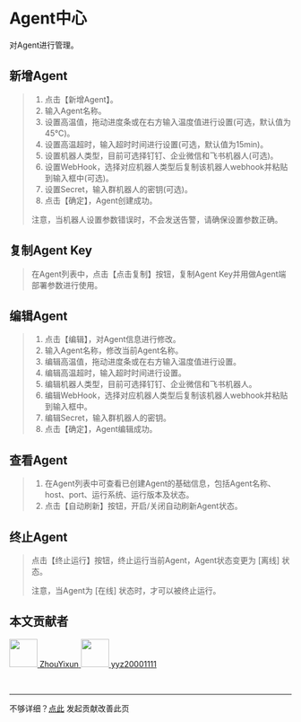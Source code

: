 # Agent中心

对Agent进行管理。

<el-alert style="margin-top: 20px" title="注意" show-icon type="info" description="创建Agent后如何部署？可前往部署文档下的Agent端部署文档查看哦~" :closable="false"/>

## 新增Agent

> 1. 点击【新增Agent】。
> 2. 输入Agent名称。
> 3. 设置高温值，拖动进度条或在右方输入温度值进行设置(可选，默认值为45℃)。
> 4. 设置高温超时，输入超时时间进行设置(可选，默认值为15min)。
> 5. 设置机器人类型，目前可选择钉钉、企业微信和飞书机器人(可选)。
> 6. 设置WebHook，选择对应机器人类型后复制该机器人webhook并粘贴到输入框中(可选)。
> 7. 设置Secret，输入群机器人的密钥(可选)。
> 8. 点击【确定】，Agent创建成功。
>
> 注意，当机器人设置参数错误时，不会发送告警，请确保设置参数正确。

## 复制Agent Key

> 在Agent列表中，点击【点击复制】按钮，复制Agent Key并用做Agent端部署参数进行使用。

## 编辑Agent

> 1. 点击【编辑】，对Agent信息进行修改。
> 2. 输入Agent名称，修改当前Agent名称。
> 3. 编辑高温值，拖动进度条或在右方输入温度值进行设置。
> 4. 编辑高温超时，输入超时时间进行设置。
> 5. 编辑机器人类型，目前可选择钉钉、企业微信和飞书机器人。
> 6. 编辑WebHook，选择对应机器人类型后复制该机器人webhook并粘贴到输入框中。
> 7. 编辑Secret，输入群机器人的密钥。
> 8. 点击【确定】，Agent编辑成功。

## 查看Agent

> 1. 在Agent列表中可查看已创建Agent的基础信息，包括Agent名称、host、port、运行系统、运行版本及状态。
> 2. 点击【自动刷新】按钮，开启/关闭自动刷新Agent状态。

## 终止Agent

> 点击【终止运行】按钮，终止运行当前Agent，Agent状态变更为 [离线] 状态。
>
> 注意，当Agent为 [在线] 状态时，才可以被终止运行。

## 本文贡献者
<div class="cont">
<a href="https://github.com/ZhouYixun" target="_blank">
<img src="https://avatars.githubusercontent.com/u/56339314?v=4" width="50"/>
<span>ZhouYixun</span>
</a>
<a href="https://github.com/yyz20001111" target="_blank">
<img src="https://avatars.githubusercontent.com/u/61265897?v=4" width="50"/>
<span>yyz20001111</span>
</a>
</div>


&nbsp;
&nbsp;
***
不够详细？[点此](https://github.com/SonicCloudOrg/sonic-offical-website/edit/main/src/markdown/doc/doc-agent.md) 发起贡献改善此页